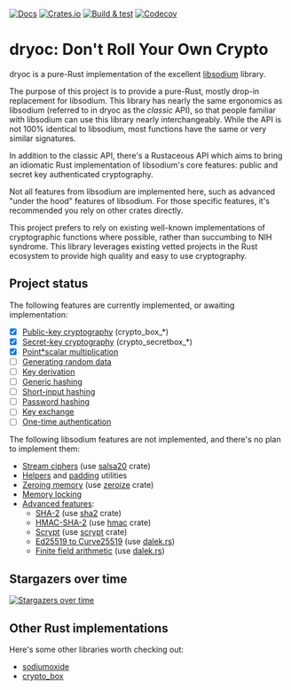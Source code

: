 [![Docs](https://docs.rs/dryoc/badge.svg)](https://docs.rs/crate/dryoc) [![Crates.io](https://img.shields.io/crates/v/dryoc)](https://crates.io/crates/dryoc) [![Build & test](https://github.com/brndnmtthws/dryoc/actions/workflows/build-and-test.yml/badge.svg)](https://github.com/brndnmtthws/dryoc/actions/workflows/build-and-test.yml) [![Codecov](https://img.shields.io/codecov/c/github/brndnmtthws/dryoc)](https://app.codecov.io/gh/brndnmtthws/dryoc/)

# dryoc: Don't Roll Your Own Crypto

dryoc is a pure-Rust implementation of the excellent
[libsodium](https://github.com/jedisct1/libsodium) library.

The purpose of this project is to provide a pure-Rust, mostly drop-in
replacement for libsodium. This library has nearly the same ergonomics as
libsodium (referred to in dryoc as the _classic_ API), so that people
familiar with libsodium can use this library nearly interchangeably. While
the API is not 100% identical to libsodium, most functions have the same or
very similar signatures.

In addition to the classic API, there's a Rustaceous API which aims to bring
an idiomatic Rust implementation of libsodium's core features: public and
secret key authenticated cryptography.

Not all features from libsodium are implemented here, such as advanced "under
the hood" features of libsodium. For those specific features, it's
recommended you rely on other crates directly.

This project prefers to rely on existing well-known implementations of
cryptographic functions where possible, rather than succumbing to NIH
syndrome. This library leverages existing vetted projects in the Rust
ecosystem to provide high quality and easy to use cryptography.

## Project status

The following features are currently implemented, or awaiting implementation:

* [x] [Public-key cryptography](https://doc.libsodium.org/public-key_cryptography) (crypto_box_*)
* [x] [Secret-key cryptography](https://doc.libsodium.org/secret-key_cryptography) (crypto_secretbox_*)
* [x] [Point*scalar multiplication](https://doc.libsodium.org/advanced/scalar_multiplication)
* [ ] [Generating random data](https://doc.libsodium.org/generating_random_data)
* [ ] [Key derivation](https://doc.libsodium.org/key_derivation)
* [ ] [Generic hashing](https://doc.libsodium.org/hashing/generic_hashing)
* [ ] [Short-input hashing](https://doc.libsodium.org/hashing/short-input_hashing)
* [ ] [Password hashing](https://doc.libsodium.org/password_hashing/default_phf)
* [ ] [Key exchange](https://doc.libsodium.org/key_exchange)
* [ ] [One-time authentication](https://doc.libsodium.org/advanced/poly1305)

The following libsodium features are not implemented, and there's no
plan to implement them:

* [Stream ciphers](https://doc.libsodium.org/advanced/stream_ciphers) (use [salsa20](https://crates.io/crates/salsa20) crate)
* [Helpers](https://doc.libsodium.org/helpers) and [padding](https://doc.libsodium.org/padding) utilities
* [Zeroing memory](https://doc.libsodium.org/memory_management) (use [zeroize](https://crates.io/crates/zeroize) crate)
* [Memory locking](https://doc.libsodium.org/memory_management)
* [Advanced features](https://doc.libsodium.org/advanced):
  * [SHA-2](https://doc.libsodium.org/advanced/sha-2_hash_function) (use [sha2](https://crates.io/crates/sha2) crate)
  * [HMAC-SHA-2](https://doc.libsodium.org/advanced/hmac-sha2) (use [hmac](https://crates.io/crates/hmac) crate)
  * [Scrypt](https://doc.libsodium.org/advanced/scrypt) (use [scrypt](https://crates.io/crates/scrypt) crate)
  * [Ed25519 to Curve25519](https://doc.libsodium.org/advanced/ed25519-curve25519) (use [dalek.rs](https://dalek.rs/))
  * [Finite field arithmetic](https://doc.libsodium.org/advanced/point-arithmetic) (use [dalek.rs](https://dalek.rs/))

## Stargazers over time

[![Stargazers over time](https://starchart.cc/brndnmtthws/dryoc.svg)](https://starchart.cc/brndnmtthws/dryoc)

## Other Rust implementations

Here's some other libraries worth checking out:

* [sodiumoxide](https://crates.io/crates/sodiumoxide)
* [crypto_box](https://crates.io/crates/crypto_box)

